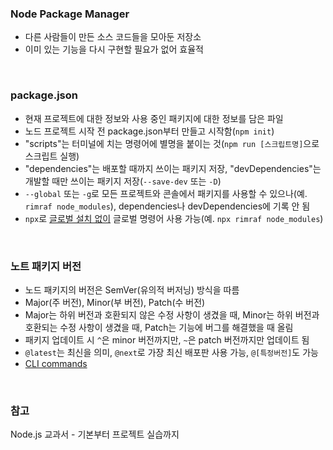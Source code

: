 <h3>Node Package Manager</h3>

- 다른 사람들이 만든 소스 코드들을 모아둔 저장소
- 이미 있는 기능을 다시 구현할 필요가 없어 효율적

<br>
<h3>package.json</h3>

- 현재 프로젝트에 대한 정보와 사용 중인 패키지에 대한 정보를 담은 파일
- 노드 프로젝트 시작 전 package.json부터 만들고 시작함(`npm init`)
- "scripts"는 터미널에 치는 명령어에 별명을 붙이는 것(`npm run [스크립트명]`으로 스크립트 실행)
- "dependencies"는 배포할 때까지 쓰이는 패키지 저장, "devDependencies"는 개발할 때만 쓰이는 패키지 저장(`--save-dev` 또는 `-D`)
- `--global` 또는 `-g`로 모든 프로젝트와 콘솔에서 패키지를 사용할 수 있으나(예. `rimraf node_modules`), dependencies나 devDependencies에 기록 안 됨
- `npx`로 <u>글로벌 설치 없이</u> 글로벌 명령어 사용 가능(예. `npx rimraf node_modules`)

<br>
<h3>노트 패키지 버전</h3>

- 노드 패키지의 버전은 SemVer(유의적 버저닝) 방식을 따름
- Major(주 버전), Minor(부 버전), Patch(수 버전)
- Major는 하위 버전과 호환되지 않은 수정 사항이 생겼을 때, Minor는 하위 버전과 호환되는 수정 사항이 생겼을 때, Patch는 기능에 버그를 해결했을 때 올림
- 패키지 업데이트 시 `^`은 minor 버전까지만, `~`은 patch 버전까지만 업데이트 됨
- `@latest`는 최신을 의미, `@next`로 가장 최신 배포판 사용 가능, `@[특정버전]`도 가능
- [CLI commands](https://docs.npmjs.com/cli/v9/commands)

<br>
<h3>참고</h3>

Node.js 교과서 - 기본부터 프로젝트 실습까지
